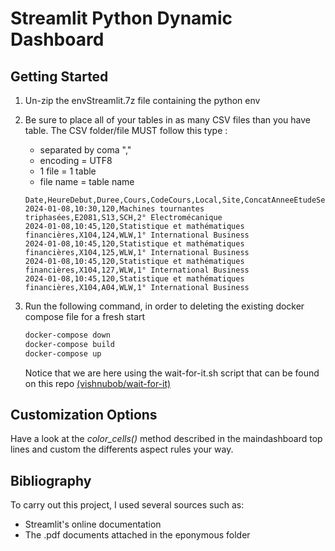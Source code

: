# Streamlit Python Dynamic Dashboard

## **Getting Started**

1. Un-zip the envStreamlit.7z file containing the python env
2. Be sure to place all of your tables in as many CSV files than you have table. The CSV folder/file MUST follow this type :

   - separated by coma ","
   - encoding = UTF8
   - 1 file = 1 table
   - file name = table name

   ```csv
   Date,HeureDebut,Duree,Cours,CodeCours,Local,Site,ConcatAnneeEtudeSection_UF
   2024-01-08,10:30,120,Machines tournantes  triphasées,E2081,S13,SCH,2° Electromécanique
   2024-01-08,10:45,120,Statistique et mathématiques financières,X104,124,WLW,1° International Business
   2024-01-08,10:45,120,Statistique et mathématiques financières,X104,125,WLW,1° International Business
   2024-01-08,10:45,120,Statistique et mathématiques financières,X104,127,WLW,1° International Business
   2024-01-08,10:45,120,Statistique et mathématiques financières,X104,A04,WLW,1° International Business
   ```
3. Run the following command, in order to deleting the existing docker compose file for a fresh start

   ```bash
   docker-compose down
   docker-compose build
   docker-compose up
   ```

   Notice that we are here using the wait-for-it.sh script that can be found on this repo [(vishnubob/wait-for-it)](https://github.com/vishnubob/wait-for-it)

## Customization Options

Have a look at the *color_cells()* method described in the maindashboard top lines and custom the differents aspect rules your way.

## Bibliography

To carry out this project, I used several sources such as:

* Streamlit's online documentation
* The .pdf documents attached in the eponymous folder
